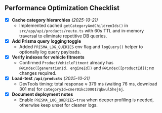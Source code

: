 ## Performance Optimization Checklist

- [x] **Cache category hierarchies** *(2025-10-21)*
  - Implemented cached `getCategoryAndChildrenIds()` in `src/app/api/products/route.ts` with 60s TTL and in-memory traversal to eliminate repetitive DB queries.
- [x] **Add Prisma query logging toggle**
  - Added `PRISMA_LOG_QUERIES` env flag and `logQuery()` helper to optionally log query payloads.
- [x] **Verify indexes for vehicle fitments**
  - Confirmed `ProductVehicleFitment` already has `@@index([generationId, engineId])` and `@@index([productId])`; no changes required.
- [x] **Load-test `/api/products`** *(2025-10-21)*
  - DevTools timing: total response ≈ 379 ms (waiting 76 ms, download 301 ms) for `categoryId=cmer01kc300017qbwul5hej6j`.
- [x] **Document deployment notes**
  - Enable `PRISMA_LOG_QUERIES=true` when deeper profiling is needed, otherwise keep unset for cleaner logs.
